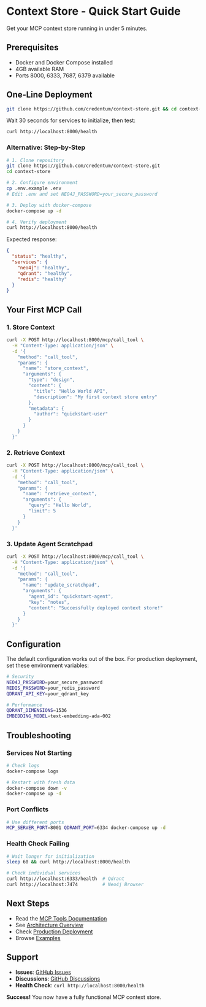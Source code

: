# Context Store - Quick Start Guide

Get your MCP context store running in under 5 minutes.

## Prerequisites

- Docker and Docker Compose installed
- 4GB available RAM
- Ports 8000, 6333, 7687, 6379 available

## One-Line Deployment

```bash
git clone https://github.com/credentum/context-store.git && cd context-store && cp .env.example .env && sed -i 's/your_neo4j_password_here/contextstore123/' .env && docker-compose up -d
```

Wait 30 seconds for services to initialize, then test:

```bash
curl http://localhost:8000/health
```

### Alternative: Step-by-Step

```bash
# 1. Clone repository
git clone https://github.com/credentum/context-store.git
cd context-store

# 2. Configure environment
cp .env.example .env
# Edit .env and set NEO4J_PASSWORD=your_secure_password

# 3. Deploy with docker-compose
docker-compose up -d

# 4. Verify deployment
curl http://localhost:8000/health
```

Expected response:

```json
{
  "status": "healthy",
  "services": {
    "neo4j": "healthy",
    "qdrant": "healthy",
    "redis": "healthy"
  }
}
```

## Your First MCP Call

### 1. Store Context

```bash
curl -X POST http://localhost:8000/mcp/call_tool \
  -H "Content-Type: application/json" \
  -d '{
    "method": "call_tool",
    "params": {
      "name": "store_context",
      "arguments": {
        "type": "design",
        "content": {
          "title": "Hello World API",
          "description": "My first context store entry"
        },
        "metadata": {
          "author": "quickstart-user"
        }
      }
    }
  }'
```

### 2. Retrieve Context

```bash
curl -X POST http://localhost:8000/mcp/call_tool \
  -H "Content-Type: application/json" \
  -d '{
    "method": "call_tool",
    "params": {
      "name": "retrieve_context",
      "arguments": {
        "query": "Hello World",
        "limit": 5
      }
    }
  }'
```

### 3. Update Agent Scratchpad

```bash
curl -X POST http://localhost:8000/mcp/call_tool \
  -H "Content-Type: application/json" \
  -d '{
    "method": "call_tool",
    "params": {
      "name": "update_scratchpad",
      "arguments": {
        "agent_id": "quickstart-agent",
        "key": "notes",
        "content": "Successfully deployed context store!"
      }
    }
  }'
```

## Configuration

The default configuration works out of the box. For production deployment, set these environment variables:

```bash
# Security
NEO4J_PASSWORD=your_secure_password
REDIS_PASSWORD=your_redis_password
QDRANT_API_KEY=your_qdrant_key

# Performance
QDRANT_DIMENSIONS=1536
EMBEDDING_MODEL=text-embedding-ada-002
```

## Troubleshooting

### Services Not Starting

```bash
# Check logs
docker-compose logs

# Restart with fresh data
docker-compose down -v
docker-compose up -d
```

### Port Conflicts

```bash
# Use different ports
MCP_SERVER_PORT=8001 QDRANT_PORT=6334 docker-compose up -d
```

### Health Check Failing

```bash
# Wait longer for initialization
sleep 60 && curl http://localhost:8000/health

# Check individual services
curl http://localhost:6333/health  # Qdrant
curl http://localhost:7474         # Neo4j Browser
```

## Next Steps

- Read the [MCP Tools Documentation](docs/MCP_TOOLS.md)
- See [Architecture Overview](docs/ARCHITECTURE.md)
- Check [Production Deployment](docs/DEPLOYMENT.md)
- Browse [Examples](examples/)

## Support

- **Issues**: [GitHub Issues](https://github.com/credentum/context-store/issues)
- **Discussions**: [GitHub Discussions](https://github.com/credentum/context-store/discussions)
- **Health Check**: `curl http://localhost:8000/health`

**Success!** You now have a fully functional MCP context store.
